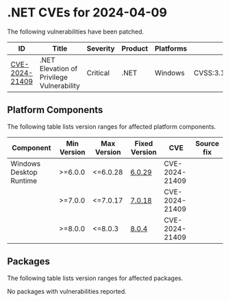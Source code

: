 # .NET CVEs for 2024-04-09

The following vulnerabilities have been patched.

| ID                | Title             | Severity      | Product       | Platforms     | CVSS                         |
| ----------------- | ----------------- | ------------- | ------------- | ------------- | ---------------------------- |
| [CVE-2024-21409][CVE-2024-21409] | .NET Elevation of Privilege Vulnerability | Critical | .NET | Windows | CVSS:3.1/AV:L/AC:L/PR:L/UI:R/S:U/C:H/I:H/A:H/E:U/RL:O/RC:C |

## Platform Components

The following table lists version ranges for affected platform components.

| Component     | Min Version   | Max Version | Fixed Version | CVE     | Source fix |
| ------------- | ------------- | --------- | --------- | ------------- | -------- |
| Windows Desktop Runtime | >=6.0.0 | <=6.0.28 | [6.0.29](https://github.com/dotnet/core/blob/main/release-notes/6.0/6.0.29/6.0.29.md) | CVE-2024-21409 |  |
|               | >=7.0.0       | <=7.0.17  | [7.0.18](https://github.com/dotnet/core/blob/main/release-notes/7.0/7.0.18/7.0.18.md) | CVE-2024-21409 |  |
|               | >=8.0.0       | <=8.0.3   | [8.0.4](https://github.com/dotnet/core/blob/main/release-notes/8.0/8.0.4/8.0.4.md) | CVE-2024-21409 |  |

## Packages

The following table lists version ranges for affected packages.

No packages with vulnerabilities reported.

[CVE-2024-21409]: https://github.com/dotnet/wpf/security/advisories/GHSA-6qmx-42h2-j8h6
